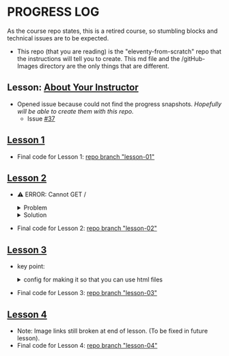 # PROGRESS LOG

As the course repo states, this is a retired course, so stumbling blocks and technical issues are to be expected.

- This repo (that you are reading) is the "eleventy-from-scratch" repo that the instructions will tell you to create. This md file and the /gitHub-Images directory are the only things that are different.

## Lesson: [About Your Instructor](https://learneleventyfromscratch.com/#about-your-instructor)

- Opened issue because could not find the progress snapshots. _Hopefully will be able to create them with this repo._
  - Issue [#37](https://github.com/Andy-set-studio/learneleventyfromscratch.com/issues/37)

## [Lesson 1](https://learneleventyfromscratch.com/lesson/1.html#what-is-eleventy)

- Final code for Lesson 1: [repo branch "lesson-01"](https://github.com/maiya-22/learning-repo__learn-11ty-from-scratch/tree/Lesson-01)

## [Lesson 2](https://learneleventyfromscratch.com/lesson/1.html#what-is-eleventy)

- ⚠️ ERROR: Cannot GET /

   <details>
    <summary>Problem </summary>

  - @ commit [f92fc90ccfb](https://github.com/maiya-22/learning-repo__learn-11ty-from-scratch/tree/b2659d81bda1677810c7e5cf9e0f8f92fc90ccfb)

  - At the end of the lesson, you run `npx eleventy --serve`

  - You are supposed to see this output in the browser:

    ![lesson 2 goal](https://raw.githubusercontent.com/maiya-22/learning-repo__learn-11ty-from-scratch/Lesson-02/gitHub-Images/lesson-02-goal.jpg)

    Instead, you see this:

    ![lesson 2 actual](https://raw.githubusercontent.com/maiya-22/learning-repo__learn-11ty-from-scratch/Lesson-02/gitHub-Images/lesson-02-actual.png)

  </details>
  <details>
    <summary>Solution </summary>

      - The index.md file was in the root directory.
      - It is supposed to be in the /src directory.
      - That solved it.

    </details>

- Final code for Lesson 2: [repo branch "lesson-02"](https://github.com/maiya-22/learning-repo__learn-11ty-from-scratch/tree/Lesson-02)

## [Lesson 3](https://learneleventyfromscratch.com/lesson/3.html#what-is-nunjucks)

- key point:

   <details>
                <summary> 
                  config for making it so that you can use html files
                </summary>

  `"With the code we’ve just added, we’re > telling Eleventy that markdown files, data files and HTML files should be processed by Nunjucks. That means that we can now use .html files instead of having to use .njk files."`

            module.exports = config => {
              return {
                dir: {
                  markdownTemplateEngine: 'njk',
                  dataTemplateEngine: 'njk',
                  htmlTemplateEngine: 'njk',
                  dir: {
                    input: 'src',
                    output: 'dist'
                  }
                }
              };
            };

        </details>

- Final code for Lesson 3: [repo branch "lesson-03"](https://github.com/maiya-22/learning-repo__learn-11ty-from-scratch/tree/Lesson-03)

## [Lesson 4](https://learneleventyfromscratch.com/lesson/4.html)

- Note: Image links still broken at end of lesson. (To be fixed in future lesson).
- Final code for Lesson 4: [repo branch "lesson-04"](https://github.com/maiya-22/learning-repo__learn-11ty-from-scratch/tree/Lesson-04)

